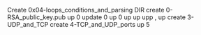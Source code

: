 Create 0x04-loops_conditions_and_parsing DIR
create 0-RSA_public_key.pub
up 0
update 0
up 0
up
up
upp
,
up
create 3-UDP_and_TCP
create 4-TCP_and_UDP_ports
up 5
